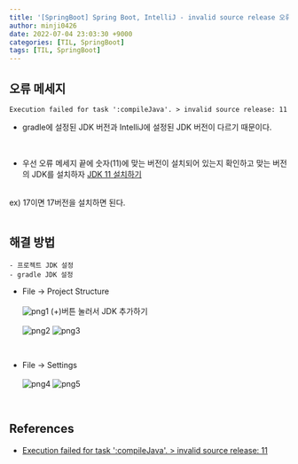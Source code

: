 ```yaml
---
title: '[SpringBoot] Spring Boot, IntelliJ - invalid source release 오류 해결'
author: minji0426
date: 2022-07-04 23:03:30 +9000
categories: [TIL, SpringBoot]
tags: [TIL, SpringBoot]
---
```


## 오류 메세지
    Execution failed for task ':compileJava'. > invalid source release: 11
- gradle에 설정된 JDK 버전과 IntelliJ에 설정된 JDK 버전이 다르기 때문이다.
 </br>

 - 우선 오류 메세지 끝에 숫자(11)에 맞는 버전이 설치되어 있는지 확인하고 맞는 버전의 JDK를 설치하자 [JDK 11 설치하기](https://www.oracle.com/kr/java/technologies/javase/jdk11-archive-downloads.html)
</br>
 ex) 17이면 17버전을 설치하면 된다.

</br>
</br>

## 해결 방법
    - 프로젝트 JDK 설정
    - gradle JDK 설정

- File -> Project Structure</br></br>
![png1](https://i.esdrop.com/d/f/7EjyucZQG9/YZvJF9FnyP.png)
(+)버튼 눌러서 JDK 추가하기 </br></br>
![png2](https://i.esdrop.com/d/f/7EjyucZQG9/vEEghQjLuf.png)
![png3](https://i.esdrop.com/d/f/7EjyucZQG9/I3hPUKYe8H.png)

</br>

- File -> Settings</br></br>
![png4](https://i.esdrop.com/d/f/7EjyucZQG9/PX13M2TgEc.png)
![png5](https://i.esdrop.com/d/f/7EjyucZQG9/8Bo75fN4Hs.png)

</br>

## References
- [Execution failed for task ':compileJava'. > invalid source release: 11](https://velog.io/@kcho32/Execution-failed-for-task-compileJava.-invalid-source-release-11)
